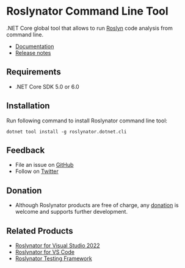 # Roslynator Command Line Tool

.NET Core global tool that allows to run [Roslyn](https://github.com/dotnet/roslyn) code analysis from command line.

* [Documentation](https://github.com/JosefPihrt/Roslynator/blob/master/docs/cli/README.md)
* [Release notes](https://github.com/josefpihrt/roslynator/blob/master/CommandLine/ChangeLog.md)

## Requirements

* .NET Core SDK 5.0 or 6.0

## Installation

Run following command to install Roslynator command line tool:
```
dotnet tool install -g roslynator.dotnet.cli
```

## Feedback

* File an issue on [GitHub](https://github.com/JosefPihrt/Roslynator/issues/new)
* Follow on [Twitter](https://twitter.com/roslynator)

## Donation

* Although Roslynator products are free of charge, any [donation](https://www.paypal.com/cgi-bin/webscr?cmd=_s-xclick&hosted_button_id=BX85UA346VTN6) is welcome and supports further development.

## Related Products

* [Roslynator for Visual Studio 2022](https://marketplace.visualstudio.com/items?itemName=josefpihrt.Roslynator2022)
* [Roslynator for VS Code](https://marketplace.visualstudio.com/items?itemName=josefpihrt-vscode.roslynator)
* [Roslynator Testing Framework](https://www.nuget.org/packages/Roslynator.Testing.CSharp.Xunit)
